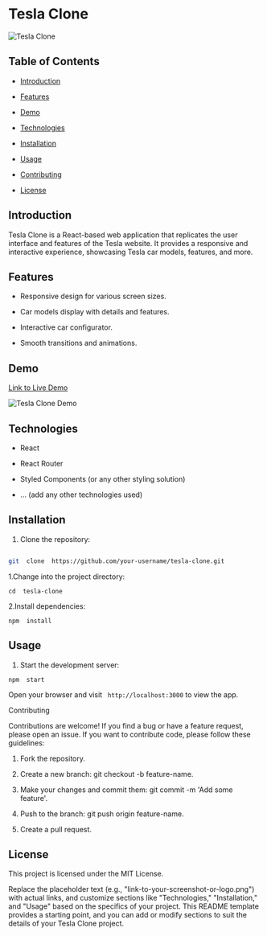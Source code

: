 
# Tesla Clone

  

![Tesla Clone](link-to-your-screenshot-or-logo.png)

  

## Table of Contents

  

- [Introduction](#introduction)

- [Features](#features)

- [Demo](#demo)

- [Technologies](#technologies)

- [Installation](#installation)

- [Usage](#usage)

- [Contributing](#contributing)

- [License](#license)

  

## Introduction

  

Tesla Clone is a React-based web application that replicates the user interface and features of the Tesla website. It provides a responsive and interactive experience, showcasing Tesla car models, features, and more.

  

## Features

  

- Responsive design for various screen sizes.

- Car models display with details and features.

- Interactive car configurator.

- Smooth transitions and animations.

  

## Demo

  

[Link to Live Demo](link-to-live-demo)

  

![Tesla Clone Demo](link-to-gif-or-screenshot.gif)

  

## Technologies

  

- React

- React Router

- Styled Components (or any other styling solution)

- ... (add any other technologies used)

  

## Installation

  

1. Clone the repository:

  

```bash

git  clone  https://github.com/your-username/tesla-clone.git 

  ```

1.Change  into  the  project  directory:

  
```
cd  tesla-clone
```
  

2.Install  dependencies:

  
```
npm  install
```
  

## Usage

1.  Start  the  development  server:

  
```
npm  start
```
  

Open  your  browser  and  visit ``` http://localhost:3000```  to  view  the  app.

Contributing

Contributions  are  welcome!  If  you  find  a  bug  or  have  a  feature  request,  please  open  an  issue.  If  you  want  to  contribute  code,  please  follow  these  guidelines:

  

1.  Fork  the  repository.

2.  Create  a  new  branch:  git  checkout  -b  feature-name.

3.  Make  your  changes  and  commit  them:  git  commit  -m  'Add some feature'.

4.  Push  to  the  branch:  git  push  origin  feature-name.

5.  Create  a  pull  request.

  

## License

  

This  project  is  licensed  under  the  MIT  License.

  
  

Replace  the  placeholder  text (e.g., "link-to-your-screenshot-or-logo.png") with actual links, and customize sections like "Technologies,"  "Installation," and "Usage" based on the specifics of your project. This README template provides a starting point, and you can add or modify sections to suit the details of your Tesla Clone project.